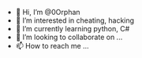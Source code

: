 - 👋 Hi, I’m @0Orphan
- 👀 I’m interested in cheating, hacking
- 🌱 I’m currently learning python, C#
- 💞️ I’m looking to collaborate on ...
- 📫 How to reach me ...

<!---
0Orphan/0Orphan is a ✨ special ✨ repository because its `README.md` (this file) appears on your GitHub profile.
You can click the Preview link to take a look at your changes.
--->
